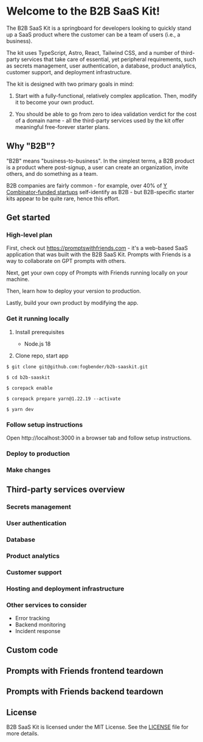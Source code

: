 # Welcome to the B2B SaaS Kit!

The B2B SaaS Kit is a springboard for developers looking to quickly stand up a SaaS product where the customer can be a team of users (i.e., a business).

The kit uses TypeScript, Astro, React, Tailwind CSS, and a number of third-party services that take care of essential, yet peripheral requirements, such as secrets management, user authentication, a database, product analytics, customer support, and deployment infrastructure.

The kit is designed with two primary goals in mind:

1. Start with a fully-functional, relatively complex application. Then, modify it to become your own product.

2. You should be able to go from zero to idea validation verdict for the cost of a domain name - all the third-party services used by the kit offer meaningful free-forever starter plans.

## Why "B2B"?

"B2B" means "business-to-business". In the simplest terms, a B2B product is a product where post-signup, a user can create an organization, invite others, and do something as a team.

B2B companies are fairly common - for example, over 40% of <a href="https://www.ycombinator.com/companies" target="_blank">Y Combinator-funded startups</a> self-identify as B2B - but B2B-specific starter kits appear to be quite rare, hence this effort.

## Get started

### High-level plan

First, check out https://promptswithfriends.com - it's a web-based SaaS application that was built with the B2B SaaS Kit. Prompts with Friends is a way to collaborate on GPT prompts with others.

Next, get your own copy of Prompts with Friends running locally on your machine.

Then, learn how to deploy your version to production.

Lastly, build your own product by modifying the app.

### Get it running locally

1. Install prerequisites
   - Node.js 18

2. Clone repo, start app

```
$ git clone git@github.com:fogbender/b2b-saaskit.git

$ cd b2b-saaskit

$ corepack enable

$ corepack prepare yarn@1.22.19 --activate

$ yarn dev
```

### Follow setup instructions

Open http://localhost:3000 in a browser tab and follow setup instructions.

### Deploy to production

### Make changes

## Third-party services overview

### Secrets management

### User authentication

### Database

### Product analytics

### Customer support

### Hosting and deployment infrastructure

### Other services to consider

- Error tracking
- Backend monitoring
- Incident response

## Custom code

## Prompts with Friends frontend teardown

## Prompts with Friends backend teardown

## License

B2B SaaS Kit is licensed under the MIT License. See the [LICENSE](LICENSE.md) file for more details.
